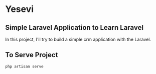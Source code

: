# Yesevi

## Simple Laravel Application to Learn Laravel

In this project, I'll try to build a simple crm application with the Laravel.

## To Serve Project

```bash
php artisan serve
```
